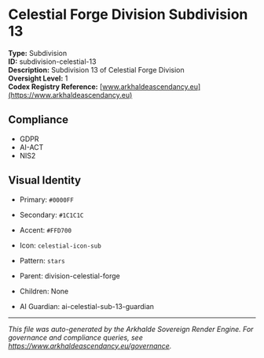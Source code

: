 # Celestial Forge Division Subdivision 13

**Type:** Subdivision  
**ID:** subdivision-celestial-13  
**Description:** Subdivision 13 of Celestial Forge Division  
**Oversight Level:** 1  
**Codex Registry Reference:** [www.arkhaldeascendancy.eu](https://www.arkhaldeascendancy.eu)

## Compliance

- GDPR
- AI-ACT
- NIS2

## Visual Identity

- Primary: `#0000FF`
- Secondary: `#1C1C1C`
- Accent: `#FFD700`
- Icon: `celestial-icon-sub`
- Pattern: `stars`


- Parent: division-celestial-forge
- Children: None
- AI Guardian: ai-celestial-sub-13-guardian

---

*This file was auto-generated by the Arkhalde Sovereign Render Engine. For governance and compliance queries, see https://www.arkhaldeascendancy.eu/governance.*